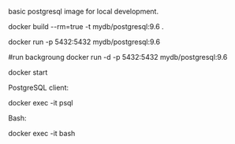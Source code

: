 basic postgresql image for local development.

docker build --rm=true -t mydb/postgresql:9.6 .

docker run -p 5432:5432 mydb/postgresql:9.6

#run backgroung
docker run -d -p 5432:5432 mydb/postgresql:9.6

docker start <container-id>

PostgreSQL client:

docker exec -it <container-id> psql

Bash:

docker exec -it <container-id> bash